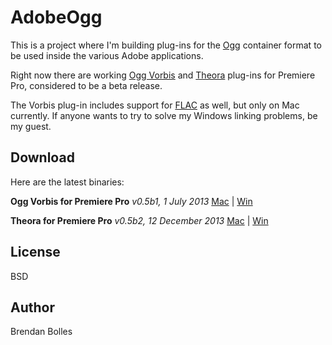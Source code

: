 AdobeOgg
========

This is a project where I'm building plug-ins for the [Ogg](http://www.xiph.org/ogg/) container format to be used inside the various Adobe applications.

Right now there are working [Ogg Vorbis](http://www.vorbis.com/) and [Theora](http://www.theora.org/) plug-ins for Premiere Pro, considered to be a beta release.

The Vorbis plug-in includes support for [FLAC](http://xiph.org/flac/) as well, but only on Mac currently. If anyone wants to try to solve my Windows linking problems, be my guest.


Download
--------
Here are the latest binaries:

**Ogg Vorbis for Premiere Pro** _v0.5b1, 1 July 2013_
[Mac](http://www.fnordware.com/downloads/Ogg_v0.5b1_mac.zip) | [Win](http://www.fnordware.com/downloads/Ogg_v0.5b1_win.zip)

**Theora for Premiere Pro** _v0.5b2, 12 December 2013_
[Mac](http://www.fnordware.com/downloads/Theora_v0.5b2_mac.zip) | [Win](http://www.fnordware.com/downloads/Theora_v0.5b2_win.zip)


License
-------
BSD


Author
------
Brendan Bolles